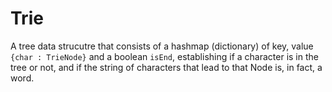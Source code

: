 # Trie

A tree data strucutre that consists of a hashmap (dictionary) of key, value `{char : TrieNode}` and a boolean `isEnd`, establishing if a character is in the tree or not, and if the string of characters that lead to that Node is, in fact, a word.